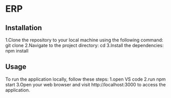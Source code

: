 # ERP
## Installation

1.Clone the repository to your local machine using the following command:
git clone <repository-url>
2.Navigate to the project directory:
cd <project-directory>
3.Install the dependencies:
npm install

## Usage

To run the application locally, follow these steps:
1.open VS code 
2.run npm start
3.Open your web browser and visit http://localhost:3000 to access the application.
